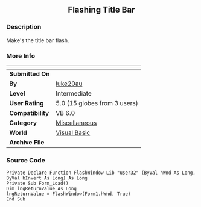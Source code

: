 ﻿<div align="center">

## Flashing Title Bar


</div>

### Description

Make's the title bar flash.
 
### More Info
 


<span>             |<span>
---                |---
**Submitted On**   |
**By**             |[luke20au](https://github.com/Planet-Source-Code/PSCIndex/blob/master/ByAuthor/luke20au.md)
**Level**          |Intermediate
**User Rating**    |5.0 (15 globes from 3 users)
**Compatibility**  |VB 6\.0
**Category**       |[Miscellaneous](https://github.com/Planet-Source-Code/PSCIndex/blob/master/ByCategory/miscellaneous__1-1.md)
**World**          |[Visual Basic](https://github.com/Planet-Source-Code/PSCIndex/blob/master/ByWorld/visual-basic.md)
**Archive File**   |[](https://github.com/Planet-Source-Code/luke20au-flashing-title-bar__1-41461/archive/master.zip)





### Source Code

```
Private Declare Function FlashWindow Lib "user32" (ByVal hWnd As Long, ByVal bInvert As Long) As Long
Private Sub Form_Load()
Dim lngReturnValue As Long
lngReturnValue = FlashWindow(Form1.hWnd, True)
End Sub
```

